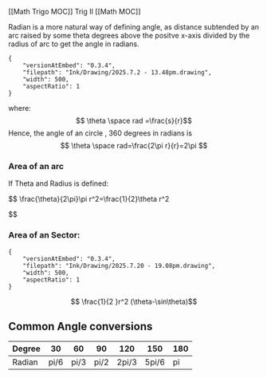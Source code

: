 [[Math Trigo MOC]]
Trig II
[[Math MOC]]


Radian is a more natural way of defining angle, as distance subtended by an arc raised by some theta degrees above the positve x-axis divided by the radius of arc to get the angle in
radians.

```handdrawn-ink
{
	"versionAtEmbed": "0.3.4",
	"filepath": "Ink/Drawing/2025.7.2 - 13.48pm.drawing",
	"width": 500,
	"aspectRatio": 1
}
```

where:
$$
\theta \space rad
=\frac{s}{r}$$
Hence, the angle of an circle , 360 degrees in radians is
$$
\theta \space rad=\frac{2\pi r}{r}=2\pi
$$
### Area of an arc
If Theta and Radius is defined:


$$
\frac{\theta}{2\pi}\pi r^2=\frac{1}{2}\theta r^2

$$

### Area of an Sector:

```handdrawn-ink
{
	"versionAtEmbed": "0.3.4",
	"filepath": "Ink/Drawing/2025.7.20 - 19.08pm.drawing",
	"width": 500,
	"aspectRatio": 1
}
```
$$
\frac{1}{2 }r^2
(\theta-\sin\theta)$$


## Common Angle conversions


| Degree | 30   | 60   | 90   | 120   | 150   | 180 |
| ------ | ---- | ---- | ---- | ----- | ----- | --- |
| Radian | pi/6 | pi/3 | pi/2 | 2pi/3 | 5pi/6 | pi  |



